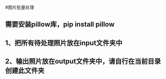 #图片批量处理
## 需要安装pillow库，pip install pillow
## 1、把所有待处理照片放在input文件夹中
## 2、输出照片放在output文件夹中，请自行在当前目录创建此文件夹

